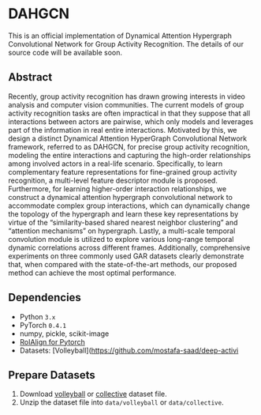 # DAHGCN
This is an official implementation of Dynamical Attention Hypergraph Convolutional Network for Group Activity Recognition. The details of our source code will be available soon.

## Abstract
Recently, group activity recognition has drawn growing interests in video analysis and computer vision communities. The current models of group activity recognition tasks are often impractical in that they suppose that all interactions between actors are pairwise, which only models and leverages part of the information in real entire interactions. Motivated by this, we design a distinct Dynamical Attention HyperGraph Convolutional Network framework, referred to as DAHGCN, for precise group activity recognition, modeling the entire interactions and capturing the high-order relationships among involved actors in a real-life scenario. Specifically, to learn complementary feature representations for fine-grained group activity recognition, a multi-level feature descriptor module is proposed. Furthermore, for learning higher-order interaction relationships, we construct a dynamical attention hypergraph convolutional network to accommodate complex group interactions, which can dynamically change the topology of the hypergraph and learn these key representations by virtue of the “similarity-based shared nearest neighbor clustering” and “attention mechanisms” on hypergraph. Lastly, a multi-scale temporal convolution module is utilized to explore various long-range temporal dynamic correlations across different frames. Additionally, comprehensive experiments on three commonly used GAR datasets clearly demonstrate that, when compared with the state-of-the-art methods, our proposed method can achieve the most optimal performance.

## Dependencies

- Python `3.x`
- PyTorch `0.4.1`
- numpy, pickle, scikit-image
- [RoIAlign for Pytorch](https://github.com/longcw/RoIAlign.pytorch)
- Datasets: [Volleyball](https://github.com/mostafa-saad/deep-activi

## Prepare Datasets

1. Download [volleyball](http://vml.cs.sfu.ca/wp-content/uploads/volleyballdataset/volleyball.zip) or [collective](http://vhosts.eecs.umich.edu/vision//ActivityDataset.zip) dataset file.
2. Unzip the dataset file into `data/volleyball` or `data/collective`.
